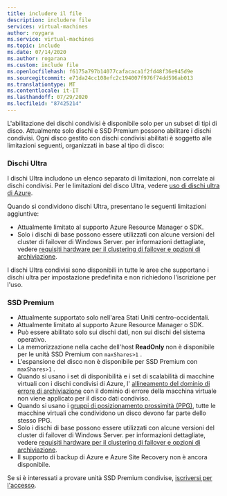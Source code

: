 ```yaml
---
title: includere il file
description: includere file
services: virtual-machines
author: roygara
ms.service: virtual-machines
ms.topic: include
ms.date: 07/14/2020
ms.author: rogarana
ms.custom: include file
ms.openlocfilehash: f6175a797b14077cafacaca1f2fd48f36e945d9e
ms.sourcegitcommit: e71da24cc108efc2c194007f976f74dd596ab013
ms.translationtype: MT
ms.contentlocale: it-IT
ms.lasthandoff: 07/29/2020
ms.locfileid: "87425214"
---
```

L'abilitazione dei dischi condivisi è disponibile solo per un subset di tipi di disco. Attualmente solo dischi e SSD Premium possono abilitare i dischi condivisi. Ogni disco gestito con dischi condivisi abilitati è soggetto alle limitazioni seguenti, organizzati in base al tipo di disco:

### <a name="ultra-disks"></a>Dischi Ultra

I dischi Ultra includono un elenco separato di limitazioni, non correlate ai dischi condivisi. Per le limitazioni del disco Ultra, vedere [uso di dischi ultra di Azure](../articles/virtual-machines/linux/disks-enable-ultra-ssd.md).

Quando si condividono dischi Ultra, presentano le seguenti limitazioni aggiuntive:

- Attualmente limitato al supporto Azure Resource Manager o SDK. 
- Solo i dischi di base possono essere utilizzati con alcune versioni del cluster di failover di Windows Server. per informazioni dettagliate, vedere [requisiti hardware per il clustering di failover e opzioni di archiviazione](https://docs.microsoft.com/windows-server/failover-clustering/clustering-requirements).

I dischi Ultra condivisi sono disponibili in tutte le aree che supportano i dischi ultra per impostazione predefinita e non richiedono l'iscrizione per l'uso.

### <a name="premium-ssds"></a>SSD Premium

- Attualmente supportato solo nell'area Stati Uniti centro-occidentali.
- Attualmente limitato al supporto Azure Resource Manager o SDK. 
- Può essere abilitato solo sui dischi dati, non sui dischi del sistema operativo.
- La memorizzazione nella cache dell'host **ReadOnly** non è disponibile per le unità SSD Premium con `maxShares>1` .
- L'espansione del disco non è disponibile per SSD Premium con `maxShares>1` .
- Quando si usano i set di disponibilità e i set di scalabilità di macchine virtuali con i dischi condivisi di Azure, l' [allineamento del dominio di errore di archiviazione](https://docs.microsoft.com/azure/virtual-machines/windows/manage-availability#use-managed-disks-for-vms-in-an-availability-set) con il dominio di errore della macchina virtuale non viene applicato per il disco dati condiviso.
- Quando si usano i [gruppi di posizionamento prossimità (PPG)](../articles/virtual-machines/windows/proximity-placement-groups.md), tutte le macchine virtuali che condividono un disco devono far parte dello stesso PPG.
- Solo i dischi di base possono essere utilizzati con alcune versioni del cluster di failover di Windows Server. per informazioni dettagliate, vedere [requisiti hardware per il clustering di failover e opzioni di archiviazione](https://docs.microsoft.com/windows-server/failover-clustering/clustering-requirements).
- Il supporto di backup di Azure e Azure Site Recovery non è ancora disponibile.

Se si è interessati a provare unità SSD Premium condivise, [iscriversi per l'accesso](https://aka.ms/AzureSharedDiskGASignUp).